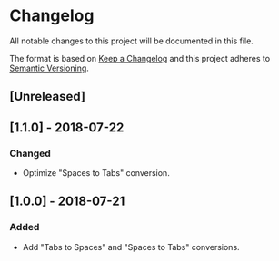 # Changelog
All notable changes to this project will be documented in this file.

The format is based on [Keep a Changelog](http://keepachangelog.com/en/1.0.0/)
and this project adheres to [Semantic Versioning](http://semver.org/spec/v2.0.0.html).

## [Unreleased]

## [1.1.0] - 2018-07-22

### Changed
- Optimize "Spaces to Tabs" conversion.

## [1.0.0] - 2018-07-21

### Added
- Add "Tabs to Spaces" and "Spaces to Tabs" conversions.
